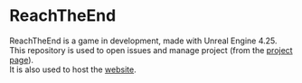 # ReachTheEnd

ReachTheEnd is a game in development, made with Unreal Engine 4.25.  
This repository is used to open issues and manage project (from the [project page](https://github.com/Cu-chi/ReachTheEnd/projects)).  
It is also used to host the [website](https://cu-chi.github.io/ReachTheEnd/index.html).
